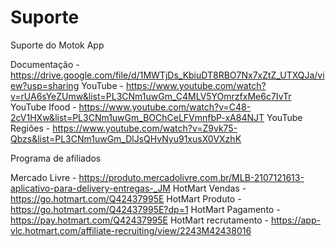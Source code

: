 # Suporte
Suporte do Motok App


Documentação     - https://drive.google.com/file/d/1MWTjDs_KbiuDT8RBO7Nx7xZtZ_UTXQJa/view?usp=sharing
YouTube          - https://www.youtube.com/watch?v=rUA6sYeZUmw&list=PL3CNm1uwGm_C4MLV5YOmrzfxMe6c7IvTr
YouTube Ifood    - https://www.youtube.com/watch?v=C48-2cV1HXw&list=PL3CNm1uwGm_BOChCeLFVmnfbP-xA84NJT
YouTube Regiões  - https://www.youtube.com/watch?v=Z9vk75-Qbzs&list=PL3CNm1uwGm_DlJsQHvNyu91xusX0VXzhK


Programa de afíliados

Mercado Livre        - https://produto.mercadolivre.com.br/MLB-2107121613-aplicativo-para-delivery-entregas-_JM
HotMart Vendas 	     - https://go.hotmart.com/Q42437995E
HotMart Produto      - https://go.hotmart.com/Q42437995E?dp=1
HotMart Pagamento    - https://pay.hotmart.com/Q42437995E
HotMart recrutamento - https://app-vlc.hotmart.com/affiliate-recruiting/view/2243M42438016
